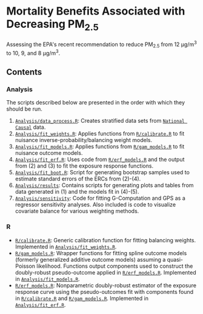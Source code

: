 
# Mortality Benefits Associated with Decreasing PM<sub>2.5</sub>

Assessing the EPA's recent recommendation to reduce PM<sub>2.5</sub> from 12 &mu;g/m<sup>3</sup> to 10, 9, and 8 &mu;g/m<sup>3</sup>.

## Contents

### Analysis

The scripts described below are presented in the order with which they should be run.

1. [`Analysis/data_process.R`](https://github.com/kevjosey/pm-risk/blob/main/Analysis/data_process.R): Creates stratified data sets from [`National Causal`](https://github.com/NSAPH/National-Causal-Analysis) data.
2. [`Analysis/fit_weights.R`](https://github.com/kevjosey/pm-risk/blob/main/Analysis/fit_weights.R): Applies functions from [`R/calibrate.R`](https://github.com/kevjosey/pm-risk/blob/main/R/calibrate.R) to fit nuisance inverse-probability/balancing weight models.
3. [`Analysis/fit_models.R`](https://github.com/kevjosey/pm-risk/blob/main/Analysis/fit_models.R): Applies functions from [`R/gam_models.R`](https://github.com/kevjosey/pm-risk/blob/main/R/gam_models.R) to fit nuisance outcome models.
4. [`Analysis/fit_erf.R`](https://github.com/kevjosey/pm-risk/blob/main/Analysis/fit_erf.R): Uses code from [`R/erf_models.R`](https://github.com/kevjosey/pm-risk/blob/main/R/erf_models.R) and the output from (2) and (3) to fit the exposure response functions.
5. [`Analysis/fit_boot.R`](https://github.com/kevjosey/pm-risk/blob/main/Analysis/fit_boot.R): Script for generating bootstrap samples used to estimate standard errors of the ERCs from (2)-(4).
6. [`Analysis/results`](https://github.com/kevjosey/pm-risk/blob/main/Analysis/results/plot.R): Contains scripts for generating plots and tables from data generated in (1) and the models fit in (4)-(5).
7. [`Analysis/sensitivity`](https://github.com/kevjosey/pm-risk/blob/main/Analysis/sensitivity): Code for fitting G-Computation and GPS as a regressor sensitivity analyses. Also included is code to visualize covariate balance for various weighting methods. 

### R

- [`R/calibrate.R`](https://github.com/kevjosey/pm-risk/blob/main/R/calibrate.R): Generic calibration function for fitting balancing weights. Implemented in [`Analysis/fit_weights.R`](https://github.com/kevjosey/pm-risk/blob/main/Analysis/fit_weights.R).</li>
- [`R/gam_models.R`](https://github.com/kevjosey/pm-risk/blob/main/R/gam_models.R): Wrapper functions for fitting spline outcome models (formerly generalized additive outcome models) assuming a quasi-Poisson likelihood. Functions output components used to construct the doubly-robust pseudo-outcome applied in [`R/erf_models.R`](https://github.com/kevjosey/pm-risk/blob/main/R/erf_models.R). Implemented in [`Analysis/fit_models.R`](https://github.com/kevjosey/pm-risk/blob/main/Analysis/fit_models.R).</li>
- [`R/erf_models.R`](https://github.com/kevjosey/pm-risk/blob/main/R/erf_models.R): Nonparametric doubly-robust estimator of the exposure response curve using the pseudo-outcomes fit with components found in [`R/calibrate.R`](https://github.com/kevjosey/pm-risk/blob/main/R/calibrate.R) and [`R/gam_models.R`](https://github.com/kevjosey/pm-risk/blob/main/R/gam_models.R). Implemented in [`Analysis/fit_erf.R`](https://github.com/kevjosey/pm-risk/blob/main/Analysis/fit_erf.R).